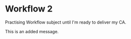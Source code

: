 # Workflow 2

Practising Workflow subject until I'm ready to deliver my CA.

This is an added message.
